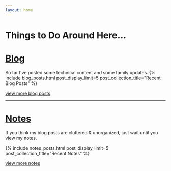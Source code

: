 ```yaml
---
layout: home
---
```


# Things to Do Around Here...

# [Blog](/blog)
So far I've posted some technical content and some family updates.
{% include blog_posts.html post_display_limit=5 post_collection_title="Recent Blog Posts"  %}

[view more blog posts](/blog)

--------------------------

# [Notes](/notes)
If you think my blog posts are cluttered & unorganized, just wait until you view my notes.

{% include notes_posts.html post_display_limit=5 post_collection_title="Recent Notes" %}

[view more notes](/notes)